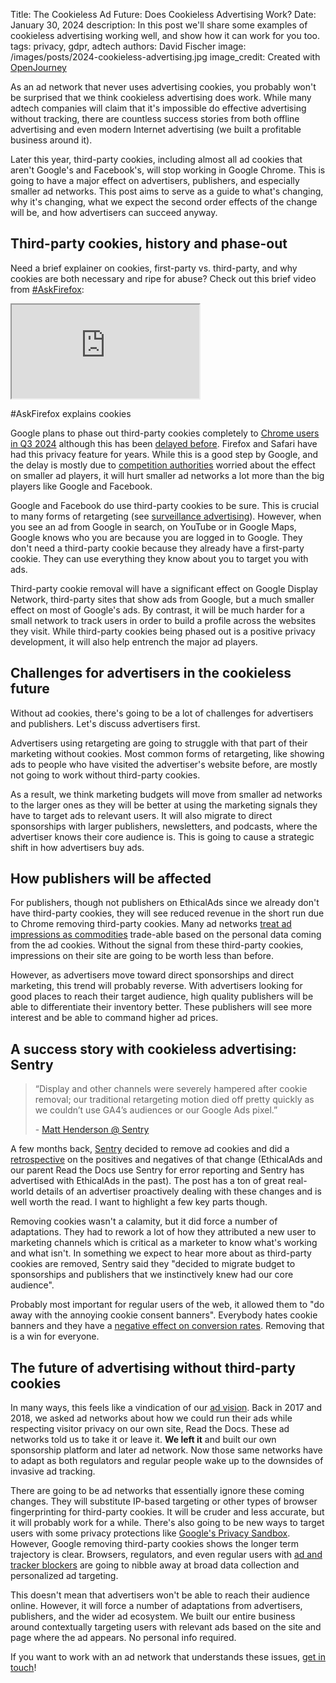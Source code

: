 Title: The Cookieless Ad Future: Does Cookieless Advertising Work?
Date: January 30, 2024
description: In this post we'll share some examples of cookieless advertising working well, and show how it can work for you too.
tags: privacy, gdpr, adtech
authors: David Fischer
image: /images/posts/2024-cookieless-advertising.jpg
image_credit: <span>Created with <a href="https://openjourney.ai/" title="creepy ad targeting, invasive advertising, personalized advertising, ads that know what you think, ads that follow you around the internet, watercolor style">OpenJourney</a></span>


As an ad network that never uses advertising cookies,
you probably won't be surprised that we think cookieless advertising does work.
While many adtech companies will claim that it's impossible do effective advertising
without tracking, there are countless success stories from both offline advertising
and even modern Internet advertising (we built a profitable business around it).

Later this year, third-party cookies, including almost all ad cookies that aren't Google's and Facebook's,
will stop working in Google Chrome.
This is going to have a major effect on advertisers, publishers,
and especially smaller ad networks.
This post aims to serve as a guide to what's changing, why it's changing,
what we expect the second order effects of the change will be,
and how advertisers can succeed anyway.


## Third-party cookies, history and phase-out

Need a brief explainer on cookies, first-party vs. third-party, and why cookies are both
necessary and ripe for abuse? Check out this brief video from [#AskFirefox](https://www.youtube.com/playlist?list=PLFlAJDI87Jg1It3hFaH61sYytK1lAU7fG):

<div class="postimage text-center ">
  <div class="embed-responsive embed-responsive-16by9">
    <iframe class="embed-responsive-item" src="https://www.youtube-nocookie.com/embed/tAxj-7Bn8-s?si=0eXi8L25XA0AS7NF" title="YouTube video player" allow="accelerometer; autoplay; clipboard-write; encrypted-media; gyroscope; picture-in-picture; web-share" allowfullscreen></iframe>
  </div>
  <p>#AskFirefox explains cookies</p>
</div>

Google plans to phase out third-party cookies completely to [Chrome users in Q3 2024](https://developers.google.com/privacy-sandbox/blog/cookie-countdown-2023oct)
although this has been [delayed before](https://www.theverge.com/2021/6/24/22547339/google-chrome-cookiepocalypse-delayed-2023).
Firefox and Safari have had this privacy feature for years.
While this is a good step by Google,
and the delay is mostly due to [competition authorities](https://www.gov.uk/cma-cases/investigation-into-googles-privacy-sandbox-browser-changes)
worried about the effect on smaller ad players,
it will hurt smaller ad networks a lot more than the big players like Google and Facebook.

Google and Facebook do use third-party cookies to be sure.
This is crucial to many forms of retargeting (see [surveillance advertising]({filename}/pages/learning-hub/surveillance-advertising.md)).
However, when you see an ad from Google in search, on YouTube or in Google Maps,
Google knows who you are because you are logged in to Google.
They don't need a third-party cookie because they already have a first-party cookie.
They can use everything they know about you to target you with ads.

Third-party cookie removal will have a significant effect on Google Display Network,
third-party sites that show ads from Google,
but a much smaller effect on most of Google's ads.
By contrast, it will be much harder for a small network to track users
in order to build a profile across the websites they visit.
While third-party cookies being phased out is a positive privacy development,
it will also help entrench the major ad players.


## Challenges for advertisers in the cookieless future

Without ad cookies, there's going to be a lot of challenges for advertisers and publishers.
Let's discuss advertisers first.

Advertisers using retargeting are going to struggle with that part of their marketing without cookies.
Most common forms of retargeting, like showing ads to people who have visited the advertiser's website before,
are mostly not going to work without third-party cookies.

As a result, we think marketing budgets will move from smaller ad networks to the larger ones
as they will be better at using the marketing signals they have to target ads to relevant users.
It will also migrate to direct sponsorships with larger publishers, newsletters, and podcasts,
where the advertiser knows their core audience is.
This is going to cause a strategic shift in how advertisers buy ads.


## How publishers will be affected

For publishers,
though not publishers on EthicalAds since we already don't have third-party cookies,
they will see reduced revenue in the short run due to Chrome removing third-party cookies.
Many ad networks [treat ad impressions as commodities]({filename}/posts/2021-invasive-ad-targeting-bad-journalism-premium-publishers.md)
trade-able based on the personal data coming from the ad cookies.
Without the signal from these third-party cookies,
impressions on their site are going to be worth less than before.

However, as advertisers move toward direct sponsorships and direct marketing,
this trend will probably reverse.
With advertisers looking for good places to reach their target audience,
high quality publishers will be able to differentiate their inventory better.
These publishers will see more interest and be able to command higher ad prices.


## A success story with cookieless advertising: Sentry

<blockquote class="blockquote mb-2">
  <p class="mb-2">
    “Display and other channels were severely hampered after cookie removal; our traditional retargeting motion died off pretty quickly as we couldn’t use GA4’s audiences or our Google Ads pixel.”
  </p>
  <p class="small">- <a href="https://blog.sentry.io/we-removed-advertising-cookies-heres-what-happened/">Matt Henderson @ Sentry</a></p>
</blockquote>

A few months back, [Sentry](https://sentry.io/) decided to remove ad cookies
and did a [retrospective](https://blog.sentry.io/we-removed-advertising-cookies-heres-what-happened/)
on the positives and negatives of that change
(EthicalAds and our parent Read the Docs use Sentry for error reporting
and Sentry has advertised with EthicalAds in the past).
The post has a ton of great real-world details of an advertiser proactively dealing with these changes
and is well worth the read. I want to highlight a few key parts though.

Removing cookies wasn't a calamity, but it did force a number of adaptations.
They had to rework a lot of how they attributed a new user to marketing channels
which is critical as a marketer to know what's working and what isn't.
In something we expect to hear more about as third-party cookies are removed,
Sentry said they "decided to migrate budget to sponsorships and publishers that we instinctively knew had our core audience".

Probably most important for regular users of the web, it allowed them to
"do away with the annoying cookie consent banners".
Everybody hates cookie banners and they have a
[negative effect on conversion rates](2023-european-landing-pages-gdpr.md).
Removing that is a win for everyone.


## The future of advertising without third-party cookies

In many ways, this feels like a vindication of our [ad vision]({filename}../pages/vision.md).
Back in 2017 and 2018, we asked ad networks about how we could run their ads
while respecting visitor privacy on our own site, Read the Docs.
These ad networks told us to take it or leave it.
**We left it** and built our own sponsorship platform and later ad network.
Now those same networks have to adapt as both regulators and regular people
wake up to the downsides of invasive ad tracking.

There are going to be ad networks that essentially ignore these coming changes.
They will substitute IP-based targeting or other types of browser fingerprinting
for third-party cookies.
It will be cruder and less accurate, but it will probably work for a while.
There's also going to be new ways to target users with some privacy protections like [Google's Privacy Sandbox](https://privacysandbox.com/).
However, Google removing third-party cookies shows the longer term trajectory is clear.
Browsers, regulators, and even regular users with [ad and tracker blockers]({filename}/posts/2023-data-privacy-week.md#ad-blockers)
are going to nibble away at broad data collection and personalized ad targeting.

This doesn't mean that advertisers won't be able to reach their audience online.
However, it will force a number of adaptations from advertisers, publishers,
and the wider ad ecosystem.
We built our entire business around contextually targeting users with relevant ads
based on the site and page where the ad appears. No personal info required.

If you want to work with an ad network that understands these issues,
[get in touch]({filename}../pages/contact.md)!
